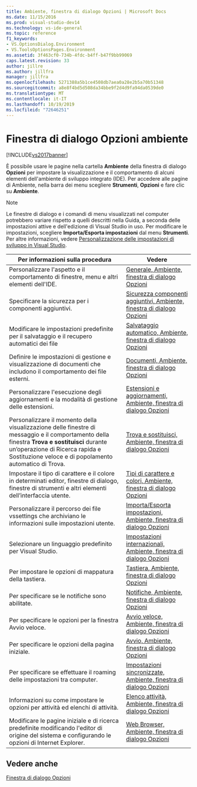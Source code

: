 ```yaml
---
title: Ambiente, finestra di dialogo Opzioni | Microsoft Docs
ms.date: 11/15/2016
ms.prod: visual-studio-dev14
ms.technology: vs-ide-general
ms.topic: reference
f1_keywords:
- VS.OptionsDialog.Environment
- VS.ToolsOptionsPages.Environment
ms.assetid: 3f463cf0-734b-4fdc-b4ff-b47f9bb99069
caps.latest.revision: 33
author: jillre
ms.author: jillfra
manager: jillfra
ms.openlocfilehash: 5271388a5b1ce4508db7aea0a28e2b5a70b51348
ms.sourcegitcommit: a8e8f4bd5d508da34bbe9f2d4d9fa94da0539de0
ms.translationtype: MT
ms.contentlocale: it-IT
ms.lasthandoff: 10/19/2019
ms.locfileid: "72646251"
---
```

# <a name="environment-options-dialog-box"></a>Finestra di dialogo Opzioni ambiente
[!INCLUDE[vs2017banner](../../includes/vs2017banner.md)]

È possibile usare le pagine nella cartella **Ambiente** della finestra di dialogo **Opzioni** per impostare la visualizzazione e il comportamento di alcuni elementi dell'ambiente di sviluppo integrato (IDE). Per accedere alle pagine di Ambiente, nella barra dei menu scegliere **Strumenti**, **Opzioni** e fare clic su **Ambiente**.

> [!NOTE]
> Le finestre di dialogo e i comandi di menu visualizzati nel computer potrebbero variare rispetto a quelli descritti nella Guida, a seconda delle impostazioni attive e dell'edizione di Visual Studio in uso. Per modificare le impostazioni, scegliere **Importa/Esporta impostazioni** dal menu **Strumenti**. Per altre informazioni, vedere [Personalizzazione delle impostazioni di sviluppo in Visual Studio](https://msdn.microsoft.com/22c4debb-4e31-47a8-8f19-16f328d7dcd3).

|Per informazioni sulla procedura|Vedere|
|----------------------------------|---------|
|Personalizzare l'aspetto e il comportamento di finestre, menu e altri elementi dell'IDE.|[Generale, Ambiente, finestra di dialogo Opzioni](../../ide/reference/general-environment-options-dialog-box.md)|
|Specificare la sicurezza per i componenti aggiuntivi.|[Sicurezza componenti aggiuntivi, Ambiente, finestra di dialogo Opzioni](https://msdn.microsoft.com/library/f95aa7af-70a5-4323-abe5-91bd6d264f4e)|
|Modificare le impostazioni predefinite per il salvataggio e il recupero automatici dei file|[Salvataggio automatico, Ambiente, finestra di dialogo Opzioni](../../ide/reference/autorecover-environment-options-dialog-box.md)|
|Definire le impostazioni di gestione e visualizzazione di documenti che includono il comportamento dei file esterni.|[Documenti, Ambiente, finestra di dialogo Opzioni](../../ide/reference/documents-environment-options-dialog-box.md)|
|Personalizzare l'esecuzione degli aggiornamenti e la modalità di gestione delle estensioni.|[Estensioni e aggiornamenti, Ambiente, finestra di dialogo Opzioni](../../ide/reference/extensions-and-updates-environment-options-dialog-box.md)|
|Personalizzare il momento della visualizzazione delle finestre di messaggio e il comportamento della finestra **Trova e sostituisci** durante un’operazione di Ricerca rapida e Sostituzione veloce e di popolamento automatico di Trova.|[Trova e sostituisci, Ambiente, finestra di dialogo Opzioni](../../ide/reference/find-and-replace-environment-options-dialog-box.md)|
|Impostare il tipo di carattere e il colore in determinati editor, finestre di dialogo, finestre di strumenti e altri elementi dell’interfaccia utente.|[Tipi di carattere e colori, Ambiente, finestra di dialogo Opzioni](../../ide/reference/fonts-and-colors-environment-options-dialog-box.md)|
|Personalizzare il percorso dei file vssettings che archiviano le informazioni sulle impostazioni utente.|[Importa/Esporta impostazioni, Ambiente, finestra di dialogo Opzioni](../../ide/reference/import-and-export-settings-environment-options-dialog-box.md)|
|Selezionare un linguaggio predefinito per Visual Studio.|[Impostazioni internazionali, Ambiente, finestra di dialogo Opzioni](../../ide/reference/international-settings-environment-options-dialog-box.md)|
|Per impostare le opzioni di mappatura della tastiera.|[Tastiera, Ambiente, finestra di dialogo Opzioni](../../ide/reference/keyboard-environment-options-dialog-box.md)|
|Per specificare se le notifiche sono abilitate.|[Notifiche, Ambiente, finestra di dialogo Opzioni](../../ide/reference/notifications-environment-options-dialog-box.md)|
|Per specificare le opzioni per la finestra Avvio veloce.|[Avvio veloce, Ambiente, finestra di dialogo Opzioni](../../ide/reference/quick-launch-environment-options-dialog-box.md)|
|Per specificare le opzioni della pagina iniziale.|[Avvio, Ambiente, finestra di dialogo Opzioni](../../ide/reference/startup-environment-options-dialog-box.md)|
|Per specificare se effettuare il roaming delle impostazioni tra computer.|[Impostazioni sincronizzate, Ambiente, finestra di dialogo Opzioni](../../ide/reference/synchronized-settings-environment-options-dialog-box.md)|
|Informazioni su come impostare le opzioni per attività ed elenchi di attività.|[Elenco attività, Ambiente, finestra di dialogo Opzioni](../../ide/reference/task-list-environment-options-dialog-box.md)|
|Modificare le pagine iniziale e di ricerca predefinite modificando l'editor di origine del sistema e configurando le opzioni di Internet Explorer.|[Web Browser, Ambiente, finestra di dialogo Opzioni](../../ide/reference/web-browser-environment-options-dialog-box.md)|

## <a name="see-also"></a>Vedere anche
 [Finestra di dialogo Opzioni](../../ide/reference/options-dialog-box-visual-studio.md)
